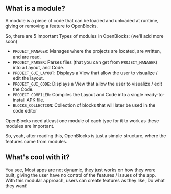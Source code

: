 ## What is a module?
A module is a piece of code that can be loaded and unloaded at runtime, giving or removing a feature to OpenBlocks.

So, there are 5 Important Types of modules in OpenBlocks: (we'll add more soon)
- `PROJECT_MANAGER`: Manages where the projects are located, are written, and are read.
- `PROJECT_PARSER`: Parses files (that you can get from `PROJECT_MANAGER`) into a Layout, and Code.
- `PROJECT_GUI_LAYOUT`: Displays a View that allow the user to visualize / edit the layout.
- `PROJECT_GUI_CODE`: Displays a View that allow the user to visualize / edit the Code.
- `PROJECT_COMPILER`: Compiles the Layout and Code into a single ready-to-install APK file.
- `BLOCKS_COLLECTION`: Collection of blocks that will later be used in the code editor

OpenBlocks need atleast one module of each type for it to work as these modules are important.

So, yeah, after reading this, OpenBlocks is just a simple structure, where the features came from modules.

## What's cool with it?
You see, Most apps are not dynamic, they just works on how they were built, giving the user have no control of the features / issues of the app. With this modular approach, users can create features as they like, Do what they want!
